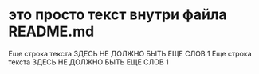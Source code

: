 # это просто текст внутри файла README.md
Еще строка текста ЗДЕСЬ НЕ ДОЛЖНО БЫТЬ ЕЩЕ СЛОВ 1
Еще строка текста ЗДЕСЬ НЕ ДОЛЖНО БЫТЬ ЕЩЕ СЛОВ 1